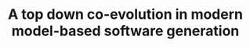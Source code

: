 ---
title: A top down co-evolution in modern model-based software generation
starts: February/March 2021
duration: 6 months
position: internship (Possible follow uo with a PHD)
contact: Djamel E. Khelladi
email: djamel-eddine.khelladi@irisa.fr
summary: Research internship (in Rennes but can also be conducted virtually as well). More details and content can be given below in the PDF.
pdf: /pdf/2020_M2_Djamel_Model-Code.pdf
---
